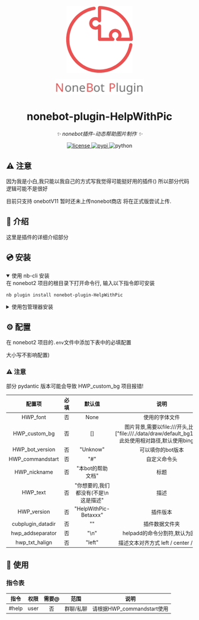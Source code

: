 <div align="center">
  <a href="https://v2.nonebot.dev/store"><img src="https://github.com/cubstaryow/nonebot-plugin-HelpWithPic/blob/master/.github/nbp_logo.png" width="180" height="180" alt="NoneBotPluginLogo"></a>
  <br>
  <p><img src="https://github.com/cubstaryow/nonebot-plugin-HelpWithPic/blob/master/.github/NoneBotPlugin.svg" width="240" alt="NoneBotPluginText"></p>
</div>

<div align="center">

# nonebot-plugin-HelpWithPic

_✨ nonebot插件-动态帮助图片制作 ✨_


<a href="./LICENSE">
    <img src="https://img.shields.io/github/license/cubstaryow/nonebot-plugin-HelpWithPic.svg" alt="license">
</a>
<a href="https://pypi.python.org/pypi/nonebot-plugin-HelpWithPic">
    <img src="https://img.shields.io/pypi/v/nonebot-plugin-HelpWithPic.svg" alt="pypi">
</a>
<img src="https://img.shields.io/badge/python-3.10+-blue.svg" alt="python">

</div>



## ⚠ 注意
因为我是小白,我只能以我自己的方式写我觉得可能挺好用的插件()
所以部分代码逻辑可能不是很好

目前只支持 onebotV11
暂时还未上传nonebot商店 将在正式版尝试上传.

## 📖 介绍

这里是插件的详细介绍部分

## 💿 安装

<details open>
<summary>使用 nb-cli 安装</summary>
在 nonebot2 项目的根目录下打开命令行, 输入以下指令即可安装

    nb plugin install nonebot-plugin-HelpWithPic

</details>

<details>
<summary>使用包管理器安装</summary>
在 nonebot2 项目的插件目录下, 打开命令行, 根据你使用的包管理器, 输入相应的安装命令

<details>
<summary>pip</summary>

    pip install nonebot-plugin-HelpWithPic
</details>
<details>
<summary>pdm</summary>

    pdm add nonebot-plugin-HelpWithPic
</details>
<details>
<summary>poetry</summary>

    poetry add nonebot-plugin-HelpWithPic
</details>
<details>
<summary>conda</summary>

    conda install nonebot-plugin-HelpWithPic
</details>

打开 nonebot2 项目根目录下的 `pyproject.toml` 文件, 在 `[tool.nonebot]` 部分追加写入

    plugins = ["nonebot_plugin_HelpWithPic"]

</details>

## ⚙️ 配置

在 nonebot2 项目的`.env`文件中添加下表中的必填配置

大小写不影响配置)

### ⚠ 注意
部分 pydantic 版本可能会导致 HWP_custom_bg 项目报错!


| 配置项 | 必填 | 默认值 | 说明 |
|:-----:|:----:|:----:|:----:|
| HWP_font | 否 | None | 使用的字体文件 |
| HWP_custom_bg | 否 | [] | 图片背景,需要以file:///开头,比如["file:///./data/draw/default_bg1.png"]此处使用相对路径,默认使用bing壁纸 |
| HWP_bot_version | 否 | "Unknow" | 可以填你的bot版本 |
| HWP_commandstart | 否 | "#" | 自定义命令头 |
| HWP_nickname | 否 | "本bot的帮助文档" | 标题 |
| HWP_text | 否 | "你想要的,我们都没有(不是\n这是描述" | 描述 |
| HWP_version | 否 | "HelpWithPic-Betaxxx"  | 插件版本 |
| cubplugin_datadir | 否 | ""  | 插件数据文件夹 |
| hwp_addseparator | 否 | "\n"  | helpadd的命令分割符,默认为回车 |
| hwp_txt_halign | 否 |"left" | 描述文本对齐方式 left / center / right |

## 🎉 使用
### 指令表
| 指令 | 权限 | 需要@ | 范围 | 说明 |
|:-----:|:----:|:----:|:----:|:----:|
| #help | user | 否 | 群聊/私聊 | 请根据HWP_commandstart使用 |
